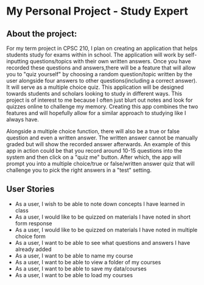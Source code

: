 # My Personal Project - Study Expert



## About the project:
For my term project in CPSC 210, I plan on creating an application that helps students study for exams within in school. The application will work by self-inputting questions/topics with their own written answers. Once you have recorded these questions and answers,there will be a feature that will allow you to "quiz yourself" by choosing a random question/topic written by the user alongside four answers to other questions(including a correct answer). It will serve as a multiple choice quiz. This application will be designed towards students and scholars looking to study in different ways. This project is of interest to me because I often just blurt out notes and look for quizzes online to challenge my memory. Creating this  app combines the two features and will hopefully allow for a similar approach to studying like I always have.

Alongside a multiple choice function, there will also be a true or false question and even a written answer. The written answer cannot be manually graded but will show the recorded answer afterwards. An example of this app in action could be that you record around 10-15 questions into the system and then click on a "quiz me" button. After which, the app will prompt you into a multiple choice/true or false/written answer quiz that will challenge you to pick the right answers in a "test" setting.

## User Stories
- As a user, I wish to be able to note down concepts I have learned in class
- As a user, I would like to be quizzed on materials I have noted in short form response
- As a user, I would like to be quizzed on materials I have noted in multiple choice form
- As a user, I want to be able to see what questions and answers I have already added
- As a user, I want to be able to name my course 
- As a user, I want to be able to view a folder of my courses
- As a user, I want to be able to save my data/courses 
- As a user, I want to be able to load my courses


